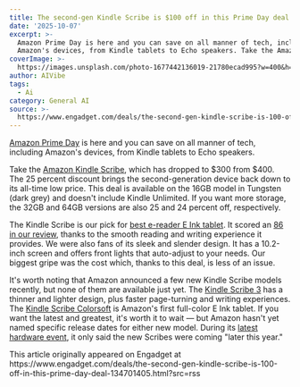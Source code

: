 ```yaml
---
title: The second-gen Kindle Scribe is $100 off in this Prime Day deal
date: '2025-10-07'
excerpt: >-
  Amazon Prime Day is here and you can save on all manner of tech, including
  Amazon's devices, from Kindle tablets to Echo speakers. Take the Amazon Kin...
coverImage: >-
  https://images.unsplash.com/photo-1677442136019-21780ecad995?w=400&h=200&fit=crop&auto=format
author: AIVibe
tags:
  - Ai
category: General AI
source: >-
  https://www.engadget.com/deals/the-second-gen-kindle-scribe-is-100-off-in-this-prime-day-deal-134701405.html?src=rss
---
```

<p><a data-i13n="cpos:1;pos:1" href="https://www.engadget.com/amazon-prime-day/">Amazon Prime Day</a> is here and you can save on all manner of tech, including Amazon's devices, from Kindle tablets to Echo speakers.</p> 
<p>Take the <a data-i13n="elm:affiliate_link;sellerN:Amazon;elmt:;cpos:2;pos:1" href="https://shopping.yahoo.com/rdlw?merchantId=66ea567a-c987-4c2e-a2ff-02904efde6ea&amp;itemId=amazon_B0CZ9VFQ2P&amp;siteId=us-engadget&amp;pageId=1p-autolink&amp;contentUuid=1cd05003-3542-4316-b28e-5f3665e9aa97&amp;featureId=text-link&amp;merchantName=Amazon&amp;linkText=Amazon+Kindle+Scribe&amp;custData=eyJzb3VyY2VOYW1lIjoiV2ViLURlc2t0b3AtVmVyaXpvbiIsImxhbmRpbmdVcmwiOiJodHRwczovL3d3dy5hbWF6b24uY29tL2RwL0IwQ1o5VkZRMlA_dGFnPWdkZ3QwYy0yMCIsImNvbnRlbnRVdWlkIjoiMWNkMDUwMDMtMzU0Mi00MzE2LWIyOGUtNWYzNjY1ZTlhYTk3Iiwib3JpZ2luYWxVcmwiOiJodHRwczovL3d3dy5hbWF6b24uY29tL2RwL0IwQ1o5VkZRMlAiLCJkeW5hbWljQ2VudHJhbFRyYWNraW5nSWQiOnRydWUsInNpdGVJZCI6InVzLWVuZ2FkZ2V0IiwicGFnZUlkIjoiMXAtYXV0b2xpbmsiLCJmZWF0dXJlSWQiOiJ0ZXh0LWxpbmsifQ&amp;signature=AQAAAbW7QNIOUyfsIIS_tPgNm2umMsPkdRkByO7urxvIizVV&amp;gcReferrer=https%3A%2F%2Fwww.amazon.com%2Fdp%2FB0CZ9VFQ2P" class="rapid-with-clickid" data-original-link="https://www.amazon.com/dp/B0CZ9VFQ2P?th=1">Amazon Kindle Scribe</a>, which has dropped to $300 from $400. The 25 percent discount brings the second-generation device back down to its all-time low price. This deal is available on the 16GB model in Tungsten (dark grey) and doesn't include Kindle Unlimited. If you want more storage, the 32GB and 64GB versions are also 25 and 24 percent off, respectively.</p> <span id="end-legacy-contents"></span> 
<p>The Kindle Scribe is our pick for <a data-i13n="cpos:3;pos:1" href="https://www.engadget.com/mobile/tablets/best-e-ink-tablet-130037939.html">best e-reader E Ink tablet</a>. It scored an <a data-i13n="cpos:4;pos:1" href="https://www.engadget.com/mobile/tablets/kindle-scribe-2-review-in-progress-is-slightly-useful-ai-worth-the-extra-cash-140018638.html">86 in our review</a>, thanks to the smooth reading and writing experience it provides. We were also fans of its sleek and slender design. It has a 10.2-inch screen and offers front lights that auto-adjust to your needs. Our biggest gripe was the cost which, thanks to this deal, is less of an issue.</p> 
<p> <core-commerce id="54ba9a3e0d34402f87078af616fa57e3" data-type="product-list" data-original-url="https://www.amazon.com/dp/B0CZ9VFQ2P?th=1"></core-commerce></p> 
<p>It's worth noting that Amazon announced a few new Kindle Scribe models recently, but none of them are available just yet. The <a data-i13n="elm:affiliate_link;sellerN:Amazon;elmt:;cpos:5;pos:1" href="https://shopping.yahoo.com/rdlw?merchantId=66ea567a-c987-4c2e-a2ff-02904efde6ea&amp;itemId=amazon_B0FC1ZS9QZ&amp;siteId=us-engadget&amp;pageId=1p-autolink&amp;contentUuid=1cd05003-3542-4316-b28e-5f3665e9aa97&amp;featureId=text-link&amp;merchantName=Amazon&amp;linkText=Kindle+Scribe+3&amp;custData=eyJzb3VyY2VOYW1lIjoiV2ViLURlc2t0b3AtVmVyaXpvbiIsImxhbmRpbmdVcmwiOiJodHRwczovL3d3dy5hbWF6b24uY29tL2RwL0IwRkMxWlM5UVo_dGFnPWdkZ3QwYy0yMCIsImNvbnRlbnRVdWlkIjoiMWNkMDUwMDMtMzU0Mi00MzE2LWIyOGUtNWYzNjY1ZTlhYTk3Iiwib3JpZ2luYWxVcmwiOiJodHRwczovL3d3dy5hbWF6b24uY29tL2RwL0IwRkMxWlM5UVoiLCJkeW5hbWljQ2VudHJhbFRyYWNraW5nSWQiOnRydWUsInNpdGVJZCI6InVzLWVuZ2FkZ2V0IiwicGFnZUlkIjoiMXAtYXV0b2xpbmsiLCJmZWF0dXJlSWQiOiJ0ZXh0LWxpbmsifQ&amp;signature=AQAAAViCXK0UBNikc8e3-H-l9awXOFw7ssIZ9-yG9x6iYxJW&amp;gcReferrer=https%3A%2F%2Fwww.amazon.com%2Fdp%2FB0FC1ZS9QZ" class="rapid-with-clickid" data-original-link="https://www.amazon.com/dp/B0FC1ZS9QZ?ref_=amzdv_esc_bn_clk_211781237011_2-Kindle-ESC_d_B0FC1ZS9QZ_1&amp;th=1">Kindle Scribe 3</a> has a thinner and lighter design, plus faster page-turning and writing experiences. The <a data-i13n="elm:affiliate_link;sellerN:Amazon;elmt:;cpos:6;pos:1" href="https://shopping.yahoo.com/rdlw?merchantId=66ea567a-c987-4c2e-a2ff-02904efde6ea&amp;itemId=amazon_B0FC1WNVMX&amp;siteId=us-engadget&amp;pageId=1p-autolink&amp;contentUuid=1cd05003-3542-4316-b28e-5f3665e9aa97&amp;featureId=text-link&amp;merchantName=Amazon&amp;linkText=Kindle+Scribe+Colorsoft&amp;custData=eyJzb3VyY2VOYW1lIjoiV2ViLURlc2t0b3AtVmVyaXpvbiIsImxhbmRpbmdVcmwiOiJodHRwczovL3d3dy5hbWF6b24uY29tL2RwL0IwRkMxV05WTVg_dGFnPWdkZ3QwYy0yMCIsImNvbnRlbnRVdWlkIjoiMWNkMDUwMDMtMzU0Mi00MzE2LWIyOGUtNWYzNjY1ZTlhYTk3Iiwib3JpZ2luYWxVcmwiOiJodHRwczovL3d3dy5hbWF6b24uY29tL2RwL0IwRkMxV05WTVgiLCJkeW5hbWljQ2VudHJhbFRyYWNraW5nSWQiOnRydWUsInNpdGVJZCI6InVzLWVuZ2FkZ2V0IiwicGFnZUlkIjoiMXAtYXV0b2xpbmsiLCJmZWF0dXJlSWQiOiJ0ZXh0LWxpbmsifQ&amp;signature=AQAAAfMPjOn7o19A1A-AMG6njgWH8KuhNXBjdGXkjxBnm7cp&amp;gcReferrer=https%3A%2F%2Fwww.amazon.com%2Fdp%2FB0FC1WNVMX" class="rapid-with-clickid" data-original-link="https://www.amazon.com/dp/B0FC1WNVMX?ref_=MARS_NAVSTRIPE_desktop_sc&amp;th=1">Kindle Scribe Colorsoft</a> is Amazon's first full-color E Ink tablet. If you want the latest and greatest, it's worth it to wait — but Amazon hasn't yet named specific release dates for either new model. During its <a data-i13n="cpos:7;pos:1" href="https://www.engadget.com/home/everything-announced-at-amazons-fall-hardware-event-143557140.html">latest hardware event</a>, it only said the new Scribes were coming "later this year."</p>This article originally appeared on Engadget at https://www.engadget.com/deals/the-second-gen-kindle-scribe-is-100-off-in-this-prime-day-deal-134701405.html?src=rss
